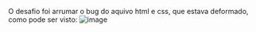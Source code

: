 O desafio foi arrumar o bug do aquivo html e css, que estava deformado, como pode ser visto: 
![image](https://github.com/GDPMg/Corrigindo-Bugs-Fase2-fullstack/assets/103905620/878e7311-dfd1-4446-9655-151114fcbbb8)

